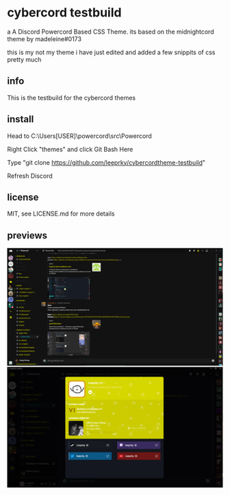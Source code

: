 # cybercord testbuild
a A Discord Powercord Based CSS Theme.
its based on the midnightcord theme by madeleine#0173

this is my not my theme i have just edited and added a few snippits of css pretty much

## info

This is the testbuild for the cybercord themes 

## install

Head to C:\Users\[USER]\powercord\src\Powercord

Right Click "themes" and click Git Bash Here

Type "git clone https://github.com/leeprky/cybercordtheme-testbuild"

Refresh Discord

## license

MIT, see LICENSE.md for more details

## previews

![preview](./previews/previewyellow2.0.png)
![preview](./previews/previewyellow2.png)
